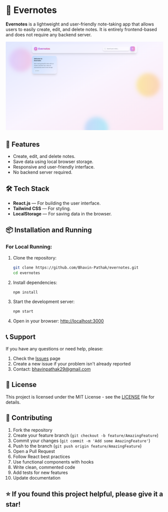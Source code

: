 # 📝 Evernotes

**Evernotes** is a lightweight and user-friendly note-taking app that allows users to easily create, edit, and delete notes. It is entirely frontend-based and does not require any backend server.

![Evernotes App Screenshot](preview/image.png)

## 🔧 Features

- Create, edit, and delete notes.
- Save data using local browser storage.
- Responsive and user-friendly interface.
- No backend server required.

## 🛠️ Tech Stack

- **React.js** — For building the user interface.
- **Tailwind CSS** — For styling.
- **LocalStorage** — For saving data in the browser.

## 📦 Installation and Running

### For Local Running:

1. Clone the repository:

   ```bash
   git clone https://github.com/Bhavin-Pathak/evernotes.git
   cd evernotes
   ```

2. Install dependencies:

   ```bash
   npm install
   ```

3. Start the development server:

   ```bash
   npm start
   ```

4. Open in your browser: [http://localhost:3000](http://localhost:3000)

## 📞 Support

If you have any questions or need help, please:

1. Check the [Issues](https://github.com/Bhavin-Pathak/evernotes/issues) page
2. Create a new issue if your problem isn't already reported
3. Contact: bhavinpathak29@gmail.com

## 📄 License

This project is licensed under the MIT License - see the [LICENSE](LICENSE) file for details.

## 🤝 Contributing

1. Fork the repository
2. Create your feature branch (`git checkout -b feature/AmazingFeature`)
3. Commit your changes (`git commit -m 'Add some AmazingFeature'`)
4. Push to the branch (`git push origin feature/AmazingFeature`)
5. Open a Pull Request
6. Follow React best practices
7. Use functional components with hooks
8. Write clean, commented code
9. Add tests for new features
10. Update documentation

## ⭐ If you found this project helpful, please give it a star!
